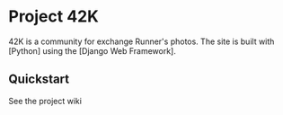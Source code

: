 # Project 42K

42K is a community for exchange Runner's photos.
The site is built with [Python] using the [Django Web Framework].

## Quickstart

See the project wiki
